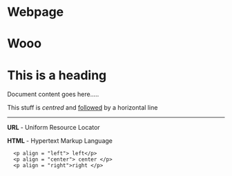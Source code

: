 # Webpage
# Wooo
<!DOCTYPE html>

<html>

   <head> <!--header-->
      <title>Playing with HTML</title>
   </head>

   <body> <!--body-->
      <h1>This is a heading</h1> <!--heading-->
      <p>Document content goes here.....</p>
      <centre>
          This stuff is <i>centred</i> and <u>followed</u> by a horizontal line
      </centre>
      <hr />
      <p> <b> URL </b> - Uniform Resource Locator </p>
      <p> <b> HTML </b> - Hypertext Markup Language </p>

      <p align = "left"> left</p>
      <p align = "center"> center </p>
      <p align = "right">right </p> 
   </body>

</html> <!--closing tag, end of page-->
